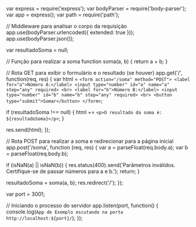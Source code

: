 var express = require('express');
var bodyParser = require('body-parser');
var app = express();
var path = require('path');

// Middleware para analisar o corpo da requisição
app.use(bodyParser.urlencoded({ extended: true }));
app.use(bodyParser.json());

var resultadoSoma = null;

// Função para realizar a soma
function soma(a, b) {
  return a + b;
}

// Rota GET para exibir o formulário e o resultado (se houver)
app.get('/', function(req, res) {
  var html = `
    <form action="/soma" method="POST">
      <label for="a">Número A:</label>
      <input type="number" id="a" name="a" step="any" required>
      <br>
      <label for="b">Número B:</label>
      <input type="number" id="b" name="b" step="any" required>
      <br>
      <button type="submit">Somar</button>
    </form>
  `;

  if (resultadoSoma !== null) {
    html += `<p>O resultado da soma é: ${resultadoSoma}</p>`;
  }

  res.send(html);
});

// Rota POST para realizar a soma e redirecionar para a página inicial
app.post('/soma', function (req, res) {
  var a = parseFloat(req.body.a);
  var b = parseFloat(req.body.b);

  if (isNaN(a) || isNaN(b)) {
    res.status(400).send('Parâmetros inválidos. Certifique-se de passar números para a e b.');
    return;
  }

  resultadoSoma = soma(a, b);
  res.redirect('/');
});

var port = 3001;

// Iniciando o processo do servidor
app.listen(port, function() {
  console.log(`App de Exemplo escutando na porta http://localhost:${port}/`);
});
